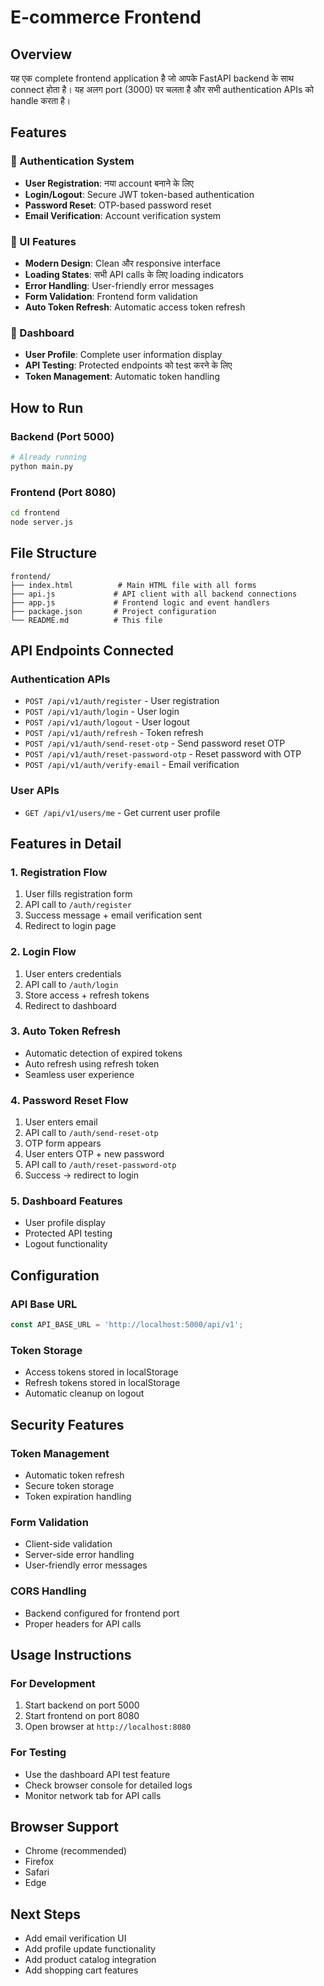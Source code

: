 # E-commerce Frontend

## Overview

यह एक complete frontend application है जो आपके FastAPI backend के साथ connect होता है। यह अलग port (3000) पर चलता है और सभी authentication APIs को handle करता है।

## Features

### 🔐 Authentication System
- **User Registration**: नया account बनाने के लिए
- **Login/Logout**: Secure JWT token-based authentication
- **Password Reset**: OTP-based password reset
- **Email Verification**: Account verification system

### 🎨 UI Features
- **Modern Design**: Clean और responsive interface
- **Loading States**: सभी API calls के लिए loading indicators
- **Error Handling**: User-friendly error messages
- **Form Validation**: Frontend form validation
- **Auto Token Refresh**: Automatic access token refresh

### 📱 Dashboard
- **User Profile**: Complete user information display
- **API Testing**: Protected endpoints को test करने के लिए
- **Token Management**: Automatic token handling

## How to Run

### Backend (Port 5000)
```bash
# Already running
python main.py
```

### Frontend (Port 8080)
```bash
cd frontend
node server.js
```

## File Structure

```
frontend/
├── index.html          # Main HTML file with all forms
├── api.js             # API client with all backend connections
├── app.js             # Frontend logic and event handlers
├── package.json       # Project configuration
└── README.md          # This file
```

## API Endpoints Connected

### Authentication APIs
- `POST /api/v1/auth/register` - User registration
- `POST /api/v1/auth/login` - User login
- `POST /api/v1/auth/logout` - User logout
- `POST /api/v1/auth/refresh` - Token refresh
- `POST /api/v1/auth/send-reset-otp` - Send password reset OTP
- `POST /api/v1/auth/reset-password-otp` - Reset password with OTP
- `POST /api/v1/auth/verify-email` - Email verification

### User APIs
- `GET /api/v1/users/me` - Get current user profile

## Features in Detail

### 1. Registration Flow
1. User fills registration form
2. API call to `/auth/register`
3. Success message + email verification sent
4. Redirect to login page

### 2. Login Flow
1. User enters credentials
2. API call to `/auth/login`
3. Store access + refresh tokens
4. Redirect to dashboard

### 3. Auto Token Refresh
- Automatic detection of expired tokens
- Auto refresh using refresh token
- Seamless user experience

### 4. Password Reset Flow
1. User enters email
2. API call to `/auth/send-reset-otp`
3. OTP form appears
4. User enters OTP + new password
5. API call to `/auth/reset-password-otp`
6. Success → redirect to login

### 5. Dashboard Features
- User profile display
- Protected API testing
- Logout functionality

## Configuration

### API Base URL
```javascript
const API_BASE_URL = 'http://localhost:5000/api/v1';
```

### Token Storage
- Access tokens stored in localStorage
- Refresh tokens stored in localStorage
- Automatic cleanup on logout

## Security Features

### Token Management
- Automatic token refresh
- Secure token storage
- Token expiration handling

### Form Validation
- Client-side validation
- Server-side error handling
- User-friendly error messages

### CORS Handling
- Backend configured for frontend port
- Proper headers for API calls

## Usage Instructions

### For Development
1. Start backend on port 5000
2. Start frontend on port 8080
3. Open browser at `http://localhost:8080`

### For Testing
- Use the dashboard API test feature
- Check browser console for detailed logs
- Monitor network tab for API calls

## Browser Support
- Chrome (recommended)
- Firefox
- Safari
- Edge

## Next Steps
- Add email verification UI
- Add profile update functionality
- Add product catalog integration
- Add shopping cart features